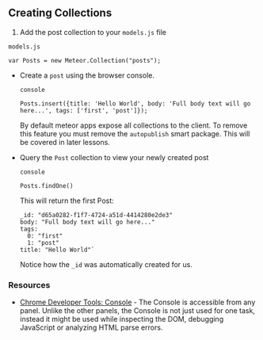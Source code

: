## Creating Collections

1. Add the post collection to your `models.js` file

  `models.js`
  ```
  var Posts = new Meteor.Collection("posts");
  ```

* Create a `post` using the browser console.

  `console`
  ```
  Posts.insert({title: 'Hello World', body: 'Full body text will go here...', tags: ['first', 'post']});
  ```

  By default meteor apps expose all collections to the client. To
  remove this feature you must remove the `autopublish` smart package.
  This will be covered in later lessons.

* Query the `Post` collection to view your newly created post

  `console`
        
  ```
  Posts.findOne()
  ```
  This will return the first Post:
  
  ```
  _id: "d65a0282-f1f7-4724-a51d-4414280e2de3"
  body: "Full body text will go here..."
  tags:
    0: "first"
    1: "post"
  title: "Hello World"`
  ```
  Notice how the `_id` was automatically created for us.

### Resources

- [Chrome Developer Tools: Console][] - The Console is accessible from any panel. Unlike the other panels, the Console is not just used for one task, instead it might be used while inspecting the DOM, debugging JavaScript or analyzing HTML parse errors.

[Chrome Developer Tools: Console]: https://developers.google.com/chrome-developer-tools/docs/console
